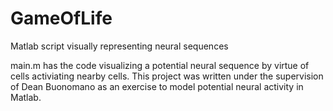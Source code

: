 # GameOfLife
Matlab script visually representing neural sequences

main.m has the code visualizing a potential neural sequence by virtue of cells activiating nearby cells. This project was written under the supervision of Dean Buonomano as an exercise to model potential neural activity in Matlab.
